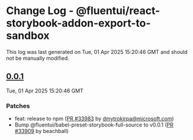 # Change Log - @fluentui/react-storybook-addon-export-to-sandbox

This log was last generated on Tue, 01 Apr 2025 15:20:46 GMT and should not be manually modified.

<!-- Start content -->

## [0.0.1](https://github.com/microsoft/fluentui/tree/@fluentui/react-storybook-addon-export-to-sandbox_v0.0.1)

Tue, 01 Apr 2025 15:20:46 GMT

### Patches

- feat: release to npm ([PR #33983](https://github.com/microsoft/fluentui/pull/33983) by dmytrokirpa@microsoft.com)
- Bump @fluentui/babel-preset-storybook-full-source to v0.0.1 ([PR #33909](https://github.com/microsoft/fluentui/pull/33909) by beachball)
